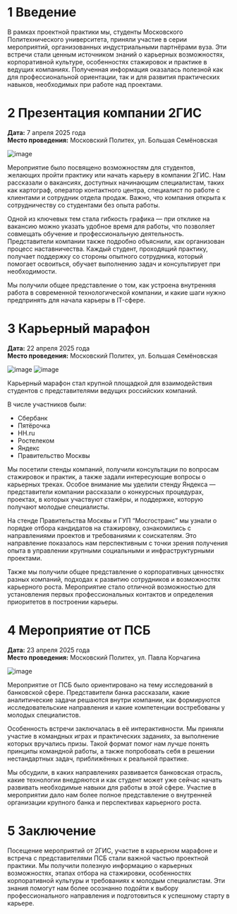 # 1 Введение

В рамках проектной практики мы, студенты Московского Политехнического университета, приняли участие в серии мероприятий, организованных индустриальными партнёрами вуза. Эти встречи стали ценным источником знаний о карьерных возможностях, корпоративной культуре, особенностях стажировок и практике в ведущих компаниях. Полученная информация оказалась полезной как для профессиональной ориентации, так и для развития практических навыков, необходимых при работе над проектами.

# 2 Презентация компании 2ГИС

**Дата:** 7 апреля 2025 года  
**Место проведения:** Московский Политех, ул. Большая Семёновская

![image](https://github.com/user-attachments/assets/a3eefc63-8182-4678-9700-ca264e5598bb)


Мероприятие было посвящено возможностям для студентов, желающих пройти практику или начать карьеру в компании 2ГИС. Нам рассказали о вакансиях, доступных начинающим специалистам, таких как картограф, оператор контактного центра, специалист по работе с клиентами и сотрудник отдела продаж. Важно, что компания открыта к сотрудничеству со студентами без опыта работы.

Одной из ключевых тем стала гибкость графика — при отклике на вакансию можно указать удобное время для работы, что позволяет совмещать обучение и профессиональную деятельность. Представители компании также подробно объяснили, как организован процесс наставничества. Каждый студент, проходящий практику, получает поддержку со стороны опытного сотрудника, который помогает освоиться, обучает выполнению задач и консультирует при необходимости.

Мы получили общее представление о том, как устроена внутренняя работа в современной технологической компании, и какие шаги нужно предпринять для начала карьеры в IT-сфере.

# 3 Карьерный марафон

**Дата:** 22 апреля 2025 года  
**Место проведения:** Московский Политех, ул. Большая Семёновская

![image](https://github.com/user-attachments/assets/41824f13-a4c3-4d78-845d-36c3e8554f93)
![image](https://github.com/user-attachments/assets/07da8de0-1fd6-498a-918d-b1a0f1dd920e)

Карьерный марафон стал крупной площадкой для взаимодействия студентов с представителями ведущих российских компаний.  

В числе участников были:

- Сбербанк  
- Пятёрочка  
- HH.ru  
- Ростелеком  
- Яндекс  
- Правительство Москвы  

Мы посетили стенды компаний, получили консультации по вопросам стажировок и практик, а также задали интересующие вопросы о карьерных треках. Особое внимание мы уделили стенду Яндекса — представители компании рассказали о конкурсных процедурах, проектах, в которых участвуют стажёры, и поддержке, которую получают молодые специалисты.

На стенде Правительства Москвы и ГУП “Мосгостранс” мы узнали о порядке отбора кандидатов на стажировку, ознакомились с направлениями проектов и требованиями к соискателям. Это направление показалось нам перспективным с точки зрения получения опыта в управлении крупными социальными и инфраструктурными проектами.

Также мы получили общее представление о корпоративных ценностях разных компаний, подходах к развитию сотрудников и возможностях карьерного роста. Мероприятие стало отличной возможностью для установления первых профессиональных контактов и определения приоритетов в построении карьеры.

# 4 Мероприятие от ПСБ

**Дата:** 23 апреля 2025 года  
**Место проведения:** Московский Политех, ул. Павла Корчагина

![image](https://github.com/user-attachments/assets/2c17f387-9336-45bc-9f89-704d767c3eb4)

Мероприятие от ПСБ было ориентировано на тему исследований в банковской сфере. Представители банка рассказали, какие аналитические задачи решаются внутри компании, как формируются исследовательские направления и какие компетенции востребованы у молодых специалистов.

Особенность встречи заключалась в её интерактивности. Мы приняли участие в командных играх и практических заданиях, за выполнение которых вручались призы. Такой формат помог нам лучше понять принципы командной работы, а также попробовать себя в решении нестандартных задач, приближённых к реальной практике.

Мы обсудили, в каких направлениях развивается банковская отрасль, какие технологии внедряются и как студент может уже сейчас начать развивать необходимые навыки для работы в этой сфере. Участие в мероприятии дало нам более полное представление о внутренней организации крупного банка и перспективах карьерного роста.

# 5 Заключение

Посещение мероприятий от 2ГИС, участие в карьерном марафоне и встреча с представителями ПСБ стали важной частью проектной практики. Мы получили полезную информацию о карьерных возможностях, этапах отбора на стажировки, особенностях корпоративной культуры и требованиях к молодым специалистам. Эти знания помогут нам более осознанно подойти к выбору профессионального направления и подготовиться к успешному старту в карьере.

